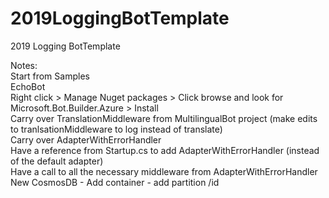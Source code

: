 # 2019LoggingBotTemplate
2019 Logging BotTemplate

Notes: <br />
Start from Samples <br />
EchoBot <br />
Right click > Manage Nuget packages > Click browse and look for Microsoft.Bot.Builder.Azure > Install <br />
Carry over TranslationMiddleware from MultilingualBot project (make edits to tranlsationMiddleware to log instead of translate) <br /> 
Carry over AdapterWithErrorHandler <br />
Have a reference from Startup.cs to add AdapterWithErrorHandler (instead of the default adapter) </br >
Have a call to all the necessary middleware from AdapterWithErrorHandler <br />
New CosmosDB - Add container - add partition /id <br />
<br />

